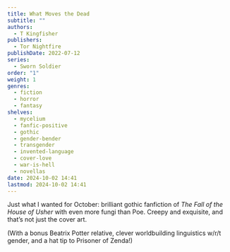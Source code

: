 ```yaml
---
title: What Moves the Dead
subtitle: ""
authors:
  - T Kingfisher
publishers:
  - Tor Nightfire
publishDate: 2022-07-12
series:
  - Sworn Soldier
order: "1"
weight: 1
genres:
  - fiction
  - horror
  - fantasy
shelves:
  - mycelium
  - fanfic-positive
  - gothic
  - gender-bender
  - transgender
  - invented-language
  - cover-love
  - war-is-hell
  - novellas
date: 2024-10-02 14:41
lastmod: 2024-10-02 14:41
---
```

Just what I wanted for October: brilliant gothic fanfiction of *The Fall of the House of Usher* with even more fungi than Poe. Creepy and exquisite, and that’s not just the cover art.  
  
(With a bonus Beatrix Potter relative, clever worldbuilding linguistics w/r/t gender, and a hat tip to Prisoner of Zenda!)